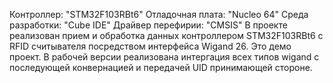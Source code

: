 Контроллер: "STM32F103RBt6" 
Отладочная плата: "Nucleo 64" 
Среда разработки: "Cube IDE" 
Драйвер перефирии: "CMSIS"
В проекте реализован прием и обработка данных контроллером STM32F103RBt6 c RFID считывателя посредством интерфейса Wigand 26. Это демо проект. В рабочей версии реализована интергация всех типов wigand с последующей конвернацией и передачей UID принимающей стороне.
